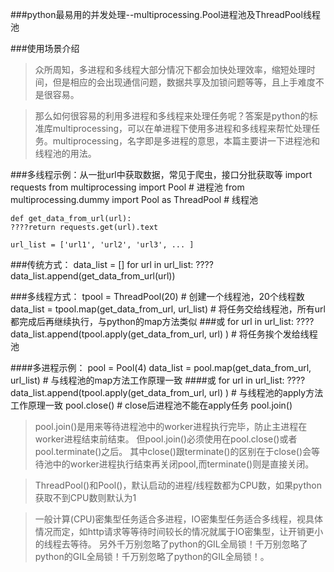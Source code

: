 ###python最易用的并发处理--multiprocessing.Pool进程池及ThreadPool线程池

###使用场景介绍
>众所周知，多进程和多线程大部分情况下都会加快处理效率，缩短处理时间，但是相应的会出现通信问题，数据共享及加锁问题等等，且上手难度不是很容易。

>那么如何很容易的利用多进程和多线程来处理任务呢？答案是python的标准库multiprocessing，可以在单进程下使用多进程和多线程来帮忙处理任务。multiprocessing，名字即是多进程的意思，本篇主要讲一下进程池和线程池的用法。

###多线程示例：从一批url中获取数据，常见于爬虫，接口分批获取等
    import requests
    from multiprocessing import Pool  # 进程池
    from multiprocessing.dummy import Pool as ThreadPool  # 线程池
    
    def get_data_from_url(url):
    ????return requests.get(url).text
    
    url_list = ['url1', 'url2', 'url3', ... ]
    
###传统方式：
    data_list = []
    for url in url_list:
    ????data_list.append(get_data_from_url(url))
    
###多线程方式：
    tpool = ThreadPool(20)  # 创建一个线程池，20个线程数
    data_list = tpool.map(get_data_from_url, url_list)  # 将任务交给线程池，所有url都完成后再继续执行，与python的map方法类似
###或
    for url in url_list:
    ????data_list.append(tpool.apply(get_data_from_url, url) )  # 将任务挨个发给线程池
    
####多进程示例：
    pool = Pool(4)
    data_list = pool.map(get_data_from_url, url_list)  # 与线程池的map方法工作原理一致
####或
    for url in url_list:
    ????data_list.append(tpool.apply(get_data_from_url, url) )  # 与线程池的apply方法工作原理一致
    pool.close()  # close后进程池不能在apply任务
    pool.join()

>pool.join()是用来等待进程池中的worker进程执行完毕，防止主进程在worker进程结束前结束。
但pool.join()必须使用在pool.close()或者pool.terminate()之后。
其中close()跟terminate()的区别在于close()会等待池中的worker进程执行结束再关闭pool,而terminate()则是直接关闭。

>ThreadPool()和Pool()，默认启动的进程/线程数都为CPU数，如果python获取不到CPU数则默认为1

>一般计算(CPU)密集型任务适合多进程，IO密集型任务适合多线程，视具体情况而定，如http请求等等待时间较长的情况就属于IO密集型，让开销更小的线程去等待。
另外千万别忽略了python的GIL全局锁！千万别忽略了python的GIL全局锁！千万别忽略了python的GIL全局锁！。
